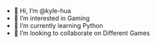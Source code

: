 - 👋 Hi, I’m @kyle-hua
- 👀 I’m interested in Gaming
- 🌱 I’m currently learning Python
- 💞️ I’m looking to collaborate on Different Games

<!---
kyle-hua/kyle-hua is a ✨ special ✨ repository because its `README.md` (this file) appears on your GitHub profile.
You can click the Preview link to take a look at your changes.
--->
